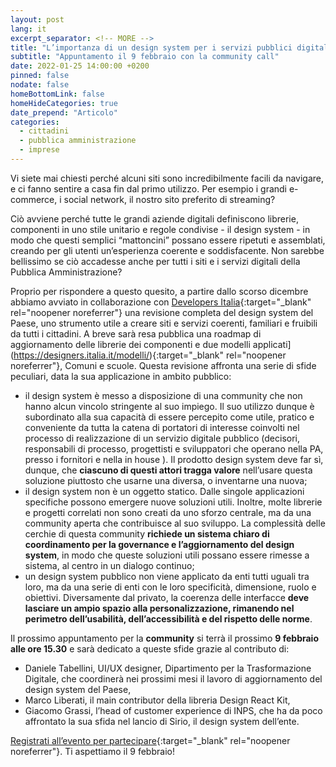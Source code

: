 ```yaml
---
layout: post
lang: it
excerpt_separator: <!-- MORE -->
title: "L’importanza di un design system per i servizi pubblici digitali"
subtitle: "Appuntamento il 9 febbraio con la community call"
date: 2022-01-25 14:00:00 +0200
pinned: false
nodate: false
homeBottomLink: false
homeHideCategories: true
date_prepend: "Articolo"
categories:
  - cittadini
  - pubblica amministrazione
  - imprese
---
```


<!-- MORE -->
Vi siete mai chiesti perché alcuni siti sono incredibilmente facili da navigare, e ci fanno sentire a casa fin dal primo utilizzo. Per esempio i grandi e-commerce, i social network, il nostro sito preferito di streaming?

Ciò avviene perché tutte le grandi aziende digitali definiscono librerie,  componenti in uno stile unitario e regole condivise - il design system -  in modo che questi semplici “mattoncini” possano essere ripetuti e assemblati, creando per gli utenti un’esperienza coerente e soddisfacente. Non sarebbe bellissimo se ciò accadesse anche per tutti i siti e i servizi digitali della Pubblica Amministrazione?

Proprio per rispondere a questo quesito, a partire dallo scorso dicembre abbiamo avviato in collaborazione con [Developers Italia](https://developers.italia.it/){:target="_blank" rel="noopener noreferrer"} una revisione completa del design system del Paese, uno strumento utile a  creare siti e servizi coerenti, familiari e fruibili da tutti i cittadini. A breve sarà resa pubblica una roadmap di aggiornamento delle librerie dei componenti e due modelli applicati](https://designers.italia.it/modelli/){:target="_blank" rel="noopener noreferrer"}, Comuni e scuole. Questa revisione affronta una serie di sfide peculiari, data la sua applicazione in ambito pubblico:

* il design system è messo a disposizione di una community che non hanno alcun vincolo stringente al suo impiego. Il suo utilizzo dunque è subordinato alla sua capacità di essere percepito come utile, pratico e conveniente da tutta la catena di portatori di interesse coinvolti nel processo di realizzazione di un servizio digitale pubblico (decisori, responsabili di processo, progettisti e sviluppatori che operano nella PA, presso i fornitori e nella in house ). Il prodotto design system deve far sì, dunque, che **ciascuno di questi attori tragga valore** nell’usare questa soluzione piuttosto che usarne una diversa, o inventarne una nuova;
* il design system non è un oggetto statico. Dalle singole applicazioni specifiche possono emergere nuove soluzioni utili. Inoltre, molte librerie e progetti correlati non sono creati da uno sforzo centrale, ma da una community aperta che contribuisce al suo sviluppo. La complessità delle cerchie di questa community **richiede un sistema chiaro di coordinamento per la governance e l’aggiornamento del design system**, in modo che queste soluzioni utili possano essere rimesse a sistema, al centro in un dialogo continuo;
* un design system pubblico non viene applicato da enti tutti uguali tra loro, ma da una serie di enti con le loro specificità, dimensione, ruolo e obiettivi. Diversamente dal privato, la coerenza delle interfacce **deve lasciare un ampio spazio alla personalizzazione, rimanendo nel perimetro dell’usabilità, dell’accessibilità e del rispetto delle norme**.

Il prossimo appuntamento per la **community** si terrà il prossimo **9 febbraio  alle ore 15.30** e sarà dedicato a queste sfide grazie al contributo di: 
* Daniele Tabellini, UI/UX designer, Dipartimento per la Trasformazione Digitale, che coordinerà nei prossimi mesi il lavoro di aggiornamento del design system del Paese,
* Marco Liberati, il main contributor della libreria Design React Kit, 
* Giacomo Grassi, l’head of customer experience di INPS, che ha da poco affrontato la sua sfida nel lancio di Sirio, il design system dell’ente.
 
[Registrati all’evento per partecipare](https://mobilizon.it/events/f4ac7468-41fd-473a-99a2-5219f637c62f){:target="_blank" rel="noopener noreferrer"}. Ti aspettiamo il 9 febbraio!
